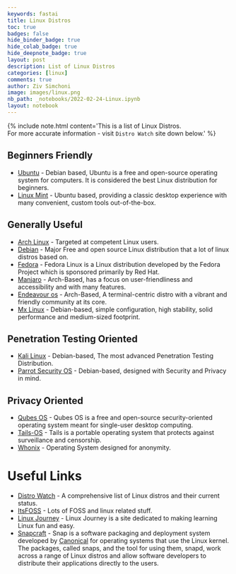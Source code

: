 ```yaml
---
keywords: fastai
title: Linux Distros
toc: true
badges: false
hide_binder_badge: true
hide_colab_badge: true
hide_deepnote_badge: true
layout: post
description: List of Linux Distros
categories: [linux]
comments: true
author: Ziv Simchoni
image: images/linux.png
nb_path: _notebooks/2022-02-24-Linux.ipynb
layout: notebook
---
```


<!--
#################################################
### THIS FILE WAS AUTOGENERATED! DO NOT EDIT! ###
#################################################
# file to edit: _notebooks/2022-02-24-Linux.ipynb
-->

<div class="container" id="notebook-container">
        
<div class="cell border-box-sizing text_cell rendered"><div class="inner_cell">
<div class="text_cell_render border-box-sizing rendered_html">
<p>{% include note.html content='This is a list of Linux Distros.<br>For more accurate information - visit <code>Distro Watch</code> site down below.' %}</p>

</div>
</div>
</div>
<div class="cell border-box-sizing text_cell rendered"><div class="inner_cell">
<div class="text_cell_render border-box-sizing rendered_html">
<h2 id="Beginners-Friendly">Beginners Friendly<a class="anchor-link" href="#Beginners-Friendly"> </a></h2><ul>
<li><a href="https://www.ubuntu.com">Ubuntu</a> - Debian based, Ubuntu is a free and open-source operating system for computers. It is considered the best Linux distribution for beginners.</li>
<li><a href="https://linuxmint.com">Linux Mint</a> - Ubuntu based, providing a classic desktop experience with many convenient, custom tools out-of-the-box.</li>
</ul>

</div>
</div>
</div>
<div class="cell border-box-sizing text_cell rendered"><div class="inner_cell">
<div class="text_cell_render border-box-sizing rendered_html">
<h2 id="Generally-Useful">Generally Useful<a class="anchor-link" href="#Generally-Useful"> </a></h2><ul>
<li><a href="https://www.archlinux.org">Arch Linux</a> - Targeted at competent Linux users.</li>
<li><a href="https://www.debian.org">Debian</a> - Major Free and open source Linux distribution that a lot of linux distros based on.</li>
<li><a href="https://www.fedoraproject.org">Fedora</a> - Fedora Linux is a Linux distribution developed by the Fedora Project which is sponsored primarily by Red Hat.</li>
<li><a href="https://manjaro.org">Manjaro</a> - Arch-Based, has a focus on user-friendliness and accessibility and with many features.</li>
<li><a href="https://endeavouros.com">Endeavour os</a> - Arch-Based, A terminal-centric distro with a vibrant and friendly community at its core.</li>
<li><a href="https://mxlinux.org">Mx Linux</a> - Debian-based, simple configuration, high stability, solid performance and medium-sized footprint.</li>
</ul>

</div>
</div>
</div>
<div class="cell border-box-sizing text_cell rendered"><div class="inner_cell">
<div class="text_cell_render border-box-sizing rendered_html">
<h2 id="Penetration-Testing-Oriented">Penetration Testing Oriented<a class="anchor-link" href="#Penetration-Testing-Oriented"> </a></h2><ul>
<li><a href="https://www.kali.org">Kali Linux</a> - Debian-based, The most advanced Penetration Testing Distribution.</li>
<li><a href="https://www.parrotsec.org">Parrot Security OS</a>  - Debian-based, designed with Security and Privacy in mind. </li>
</ul>

</div>
</div>
</div>
<div class="cell border-box-sizing text_cell rendered"><div class="inner_cell">
<div class="text_cell_render border-box-sizing rendered_html">
<h2 id="Privacy-Oriented">Privacy Oriented<a class="anchor-link" href="#Privacy-Oriented"> </a></h2><ul>
<li><a href="https://www.qubes-os.org">Qubes OS</a> - Qubes OS is a free and open-source security-oriented operating system meant for single-user desktop computing.</li>
<li><a href="https://tails.boum.org">Tails-OS</a> - Tails is a portable operating system that protects against surveillance and censorship.</li>
<li><a href="https://www.whonix.org">Whonix</a> - Operating System designed for anonymity.</li>
</ul>

</div>
</div>
</div>
<div class="cell border-box-sizing text_cell rendered"><div class="inner_cell">
<div class="text_cell_render border-box-sizing rendered_html">
<h1 id="Useful-Links">Useful Links<a class="anchor-link" href="#Useful-Links"> </a></h1><ul>
<li><a href="https://distrowatch.com">Distro Watch</a> - A comprehensive list of Linux distros and their current status.</li>
<li><a href="https://itsfoss.com/">ItsFOSS</a> - Lots of FOSS and linux related stuff.</li>
<li><a href="https://linuxjourney.com/">Linux Journey</a> - Linux Journey is a site dedicated to making learning Linux fun and easy.</li>
<li><a href="https://snapcraft.io/">Snapcraft</a> - Snap is a software packaging and deployment system developed by <a href="https://canonical.com">Canonical</a> for operating systems that use the Linux kernel. The packages, called snaps, and the tool for using them, snapd, work across a range of Linux distros and allow software developers to distribute their applications directly to the users. </li>
</ul>

</div>
</div>
</div>
</div>
 

